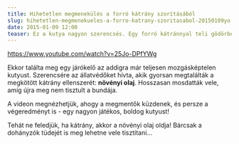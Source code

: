 ```yaml
---
title: Hihetetlen megmenekülés a forró kátrány szorításából
slug: hihetetlen-megmenekueles-a-forro-katrany-szoritasabol-20150109yo
date: 2015-01-09 12:00
teaser: Ez a kutya nagyon szerencsés. Egy forró kátránnyal teli gödörbe esett. Még ki tudott mászni, de aztán a kátrány kihűlt és megkötött, a mozgás pedig teljesen lehetetlenné vált számára.
---
```


https://www.youtube.com/watch?v=25Jo-DPfYWg

Ekkor találta meg egy járókelő az addigra már teljesen mozgásképtelen kutyust. Szerencsére az állatvédőket hívta, akik gyorsan megtalálták a megkötött kátrány ellenszerét: **növényi olaj**. Hosszasan mosdatták vele, amíg újra meg nem tisztult a bundája.

A videon megnézhetjük, ahogy a megmentők küzdenek, és persze a végeredményt is - egy nagyon játékos, boldog kutyust!

Tehát ne feledjük, ha kátrány, akkor a növényi olaj oldja! Bárcsak a dohányzók tüdejét is meg lehetne vele tisztítani...
